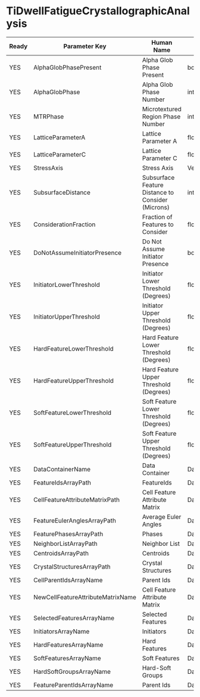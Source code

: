 # TiDwellFatigueCrystallographicAnalysis

| Ready | Parameter Key | Human Name | Parameter Type | Parameter Class |
|-------|---------------|------------|-----------------|----------------|
| YES | AlphaGlobPhasePresent | Alpha Glob Phase Present | bool | BoolParameter |
| YES | AlphaGlobPhase | Alpha Glob Phase Number | int32 | Int32Parameter |
| YES | MTRPhase | Microtextured Region Phase Number | int32 | Int32Parameter |
| YES | LatticeParameterA | Lattice Parameter A | float32 | Float32Parameter |
| YES | LatticeParameterC | Lattice Parameter C | float32 | Float32Parameter |
| YES | StressAxis | Stress Axis | VectorFloat32Parameter::ValueType | VectorFloat32Parameter |
| YES | SubsurfaceDistance | Subsurface Feature Distance to Consider (Microns) | int32 | Int32Parameter |
| YES | ConsiderationFraction | Fraction of Features to Consider | float32 | Float32Parameter |
| YES | DoNotAssumeInitiatorPresence | Do Not Assume Initiator Presence | bool | BoolParameter |
| YES | InitiatorLowerThreshold | Initiator Lower Threshold (Degrees) | float32 | Float32Parameter |
| YES | InitiatorUpperThreshold | Initiator Upper Threshold (Degrees) | float32 | Float32Parameter |
| YES | HardFeatureLowerThreshold | Hard Feature Lower Threshold (Degrees) | float32 | Float32Parameter |
| YES | HardFeatureUpperThreshold | Hard Feature Upper Threshold (Degrees) | float32 | Float32Parameter |
| YES | SoftFeatureLowerThreshold | Soft Feature Lower Threshold (Degrees) | float32 | Float32Parameter |
| YES | SoftFeatureUpperThreshold | Soft Feature Upper Threshold (Degrees) | float32 | Float32Parameter |
| YES | DataContainerName | Data Container | DataPath | DataGroupSelectionParameter |
| YES | FeatureIdsArrayPath | FeatureIds | DataPath | ArraySelectionParameter |
| YES | CellFeatureAttributeMatrixPath | Cell Feature Attribute Matrix | DataPath | DataGroupSelectionParameter |
| YES | FeatureEulerAnglesArrayPath | Average Euler Angles | DataPath | ArraySelectionParameter |
| YES | FeaturePhasesArrayPath | Phases | DataPath | ArraySelectionParameter |
| YES | NeighborListArrayPath | Neighbor List | DataPath | ArraySelectionParameter |
| YES | CentroidsArrayPath | Centroids | DataPath | ArraySelectionParameter |
| YES | CrystalStructuresArrayPath | Crystal Structures | DataPath | ArraySelectionParameter |
| YES | CellParentIdsArrayName | Parent Ids | DataPath | ArrayCreationParameter |
| YES | NewCellFeatureAttributeMatrixName | Cell Feature Attribute Matrix | DataPath | ArrayCreationParameter |
| YES | SelectedFeaturesArrayName | Selected Features | DataPath | ArrayCreationParameter |
| YES | InitiatorsArrayName | Initiators | DataPath | ArrayCreationParameter |
| YES | HardFeaturesArrayName | Hard Features | DataPath | ArrayCreationParameter |
| YES | SoftFeaturesArrayName | Soft Features | DataPath | ArrayCreationParameter |
| YES | HardSoftGroupsArrayName | Hard-Soft Groups | DataPath | ArrayCreationParameter |
| YES | FeatureParentIdsArrayName | Parent Ids | DataPath | ArrayCreationParameter |
